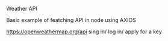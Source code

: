 Weather API

Basic example of featching API in node
using AXIOS

https://openweathermap.org/api
sing in/ log in/ apply for a key
